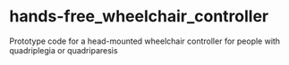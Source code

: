 # hands-free_wheelchair_controller
Prototype code for a head-mounted wheelchair controller for people with quadriplegia or quadriparesis
